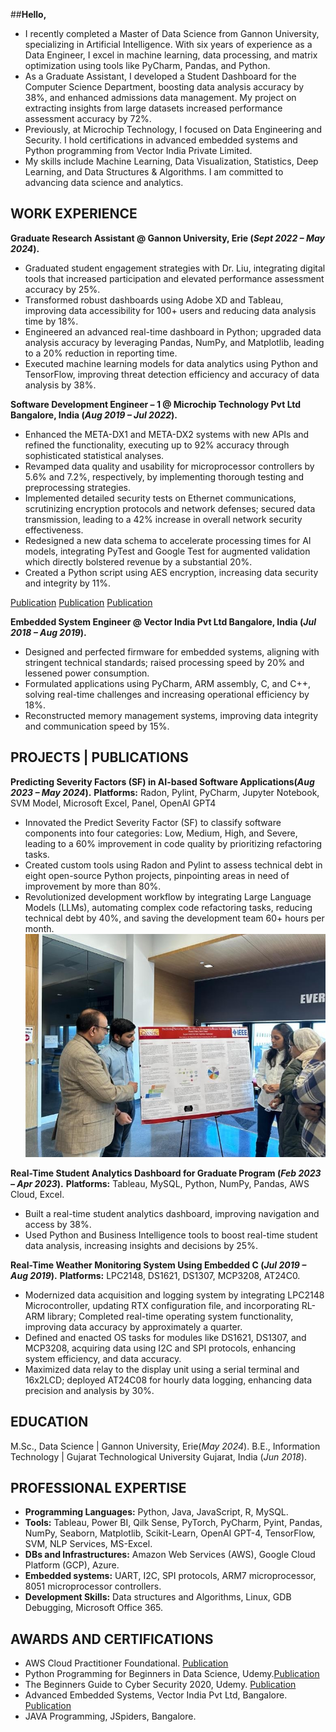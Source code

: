##**Hello,**
  - I recently completed a Master of Data Science from Gannon University, specializing in Artificial Intelligence. With six years of experience as a Data Engineer, I excel in machine learning, data processing, and matrix optimization using tools like PyCharm, Pandas, and Python.
  - As a Graduate Assistant, I developed a Student Dashboard for the Computer Science Department, boosting data analysis accuracy by 38%, and enhanced admissions data management. My project on extracting insights from large datasets increased performance assessment accuracy by 72%.
  - Previously, at Microchip Technology, I focused on Data Engineering and Security. I hold certifications in advanced embedded systems and Python programming from Vector India Private Limited.
  - My skills include Machine Learning, Data Visualization, Statistics, Deep Learning, and Data Structures & Algorithms. I am committed to advancing data science and analytics.

## WORK EXPERIENCE
**Graduate Research Assistant @ Gannon University, Erie (_Sept 2022 – May 2024_).**
  - Graduated student engagement strategies with Dr. Liu, integrating digital tools that increased participation and elevated performance assessment accuracy by 25%.
  - Transformed robust dashboards using Adobe XD and Tableau, improving data accessibility for 100+ users and reducing data analysis time by 18%.
  - Engineered an advanced real-time dashboard in Python; upgraded data analysis accuracy by leveraging Pandas, NumPy, and Matplotlib, leading to a 20% reduction in reporting time.
  - Executed machine learning models for data analytics using Python and TensorFlow, improving threat detection efficiency and accuracy of data analysis by 38%.

**Software Development Engineer – 1 @ Microchip Technology Pvt Ltd Bangalore, India (_Aug 2019 – Jul 2022_).**
  - Enhanced the META-DX1 and META-DX2 systems with new APIs and refined the functionality, executing up to 92% accuracy through sophisticated statistical analyses.
  - Revamped data quality and usability for microprocessor controllers by 5.6% and 7.2%, respectively, by implementing thorough testing and preprocessing strategies.
  - Implemented detailed security tests on Ethernet communications, scrutinizing encryption protocols and network defenses; secured data transmission, leading to a 42% increase in overall network security effectiveness.
  - Redesigned a new data schema to accelerate processing times for AI models, integrating PyTest and Google Test for augmented validation which directly bolstered revenue by a substantial 20%.
  - Created a Python script using AES encryption, increasing data security and integrity by 11%.

[Publication](https://www.microchip.com/en-us/products/high-speed-networking-and-video/ethernet/ethernet-phys/meta-dx-family)
[Publication](https://www.youtube.com/watch?v=fQypK7NLEBA&ab_channel=MicrosemiCorp)
[Publication](https://www.youtube.com/watch?v=yV0kBfQP8Po&ab_channel=MicrochipTechnology)

**Embedded System Engineer @ Vector India Pvt Ltd Bangalore, India (_Jul 2018 – Aug 2019_).**
  - Designed and perfected firmware for embedded systems, aligning with stringent technical standards; raised processing speed by 20% and lessened power consumption.
  - Formulated applications using PyCharm, ARM assembly, C, and C++, solving real-time challenges and increasing operational efficiency by 18%.
  - Reconstructed memory management systems, improving data integrity and communication speed by 15%.

## PROJECTS | PUBLICATIONS
**Predicting Severity Factors (SF) in AI-based Software Applications(_Aug 2023 – May 2024_).**
**Platforms:** Radon, Pylint, PyCharm, Jupyter Notebook, SVM Model, Microsoft Excel, Panel, OpenAI GPT4
  - Innovated the Predict Severity Factor (SF) to classify software components into four categories: Low, Medium, High, and Severe, leading to a 60% improvement in code quality by prioritizing refactoring tasks.
  - Created custom tools using Radon and Pylint to assess technical debt in eight open-source Python projects, pinpointing areas in need of improvement by more than 80%.
  - Revolutionized development workflow by integrating Large Language Models (LLMs), automating complex code refactoring tasks, reducing technical debt by 40%, and saving the development team 60+ hours per month.
![IEEE Conference](/assets/img/ieee.jpeg)

**Real-Time Student Analytics Dashboard for Graduate Program (_Feb 2023 – Apr 2023_).**
**Platforms:** Tableau, MySQL, Python, NumPy, Pandas, AWS Cloud, Excel.
  - Built a real-time student analytics dashboard, improving navigation and access by 38%.
  - Used Python and Business Intelligence tools to boost real-time student data analysis, increasing insights and decisions by 25%.

**Real-Time Weather Monitoring System Using Embedded C (_Jul 2019 – Aug 2019_).**
**Platforms:** LPC2148, DS1621, DS1307, MCP3208, AT24C0.
  - Modernized data acquisition and logging system by integrating LPC2148 Microcontroller, updating RTX configuration file, and incorporating RL-ARM library; Completed real-time operating system functionality, improving data accuracy by approximately a quarter.
  - Defined and enacted OS tasks for modules like DS1621, DS1307, and MCP3208, acquiring data using I2C and SPI protocols, enhancing system efficiency, and data accuracy.
  - Maximized data relay to the display unit using a serial terminal and 16x2LCD; deployed AT24C08 for hourly data logging, enhancing data precision and analysis by 30%.

## EDUCATION
 
M.Sc., Data Science | Gannon University, Erie(_May 2024_).
B.E., Information Technology | Gujarat Technological University Gujarat, India (_Jun 2018_).

## PROFESSIONAL EXPERTISE
  - **Programming Languages:** Python, Java, JavaScript, R, MySQL.
  - **Tools:** Tableau, Power BI, Qilk Sense, PyTorch, PyCharm, Pyint, Pandas, NumPy, Seaborn, Matplotlib, Scikit-Learn, OpenAI GPT-4, TensorFlow, SVM, NLP Services, MS-Excel.
  - **DBs and Infrastructures:** Amazon Web Services (AWS), Google Cloud Platform (GCP), Azure.
  - **Embedded systems:** UART, I2C, SPI protocols, ARM7 microprocessor, 8051 microprocessor controllers.
  - **Development Skills:** Data structures and Algorithms, Linux, GDB Debugging, Microsoft Office 365.

## AWARDS AND CERTIFICATIONS
  - AWS Cloud Practitioner Foundational. [Publication](https://www.credly.com/badges/ad6ff744-3df3-4d6d-812c-8b0ce23559dc/linked_in_profile)
  - Python Programming for Beginners in Data Science, Udemy.[Publication](https://www.udemy.com/certificate/UC-dd9791dd-0c2f-468f-8381-2bc3a190ca5b/)
  - The Beginners Guide to Cyber Security 2020, Udemy. [Publication](https://www.udemy.com/certificate/UC-7e8d1678-d0a4-4c5b-a1a9-1335e420f5e5/)
  - Advanced Embedded Systems, Vector India Pvt Ltd, Bangalore. [Publication](https://drive.google.com/file/d/1KYfdRp33r32tS6nuV7A4YvVh8lFb3S_n/view)
  - JAVA Programming, JSpiders, Bangalore.
